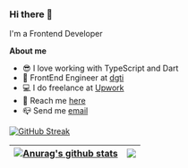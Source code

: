 ### Hi there 👋

I'm a Frontend Developer

**About me**
- 😎 I love working with TypeScript and Dart
- 💼 FrontEnd Engineer at [dgti](https://dgti.co.id/)
- 💻 I do freelance at [Upwork](https://upwork.com)
- 💬 Reach me [here](https://www.linkedin.com/in/iikmoh)
- 📪 Send me [email](mailto:hikmat.iqbal@gmail.com)

[![GitHub Streak](http://github-readme-streak-stats.herokuapp.com?user=iikmoh&hide_border=true&fire=DD2727)](https://git.io/streak-stats)

| <a href="https://github.com/iikmoh/github-readme-stats"><img align="center" src="https://github-readme-stats.vercel.app/api?username=iikmoh&show_icons=true&include_all_commits=true&theme=buefy&hide_border=true" alt="Anurag's github stats" /></a> | <a href="https://github.com/iikmoh/github-readme-stats"><img align="center" src="https://github-readme-stats.vercel.app/api/top-langs/?username=iikmoh&layout=compact&theme=buefy&hide_border=true" /></a> |
| ------------- | ------------- |
